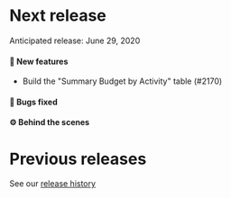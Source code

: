 # Next release

Anticipated release: June 29, 2020

#### 🚀 New features

- Build the "Summary Budget by Activity" table (#2170)

#### 🐛 Bugs fixed

#### ⚙️ Behind the scenes

# Previous releases

See our [release history](https://github.com/18F/cms-hitech-apd/releases)

[#2170]: https://github.com/18F/cms-hitech-apd/issues/2170
